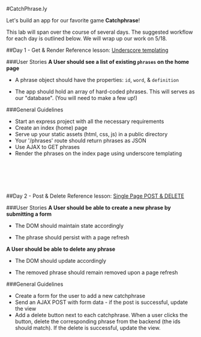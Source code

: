 #CatchPhrase.ly

Let's build an app for our favorite game **Catchphrase**!

This lab will span over the course of several days. The suggested workflow for each day is outlined below. We will wrap up our work on 5/18.
	
##Day 1 - Get & Render
Reference lesson: [Underscore templating](https://github.com/sf-wdi-18/notes/tree/master/lectures/week-03/day_3_todo_ajax/dawn_templating)

###User Stories
**A User should see a list of existing `phrases` on the home page**

* A phrase object should have the properties: `id`, `word`, & `definition`

* The app should hold an array of hard-coded phrases. This will serves as our "database". (You will need to make a few up!)

###General Guidelines
* Start an express project with all the necessary requirements
* Create an index (home) page
* Serve up your static assets (html, css, js) in a public directory
* Your '/phrases' route should return phrases as JSON
* Use AJAX to GET phrases
* Render the phrases on the index page using underscore templating

<br><br><br><br>

##Day 2 - Post & Delete
Reference lesson: [Single Page POST & DELETE](https://github.com/sf-wdi-18/notes/blob/master/lectures%2Fweek-03%2Fday_3_todo_ajax%2Fdusk%2FREADME.md)

###User Stories
**A User should be able to create a new phrase by submitting a form**

* The DOM should maintain state accordingly

* The phrase should persist with a page refresh

**A User should be able to delete any phrase**

* The DOM should update accordingly
	
* The removed phrase should remain removed upon a page refresh

###General Guidelines

* Create a form for the user to add a new catchphrase
* Send an AJAX POST with form data - if the post is successful, update the view
* Add a delete button next to each catchphrase. When a user clicks the button, delete the corresponding phrase from the backend (the ids should match). If the delete is successful, update the view.
